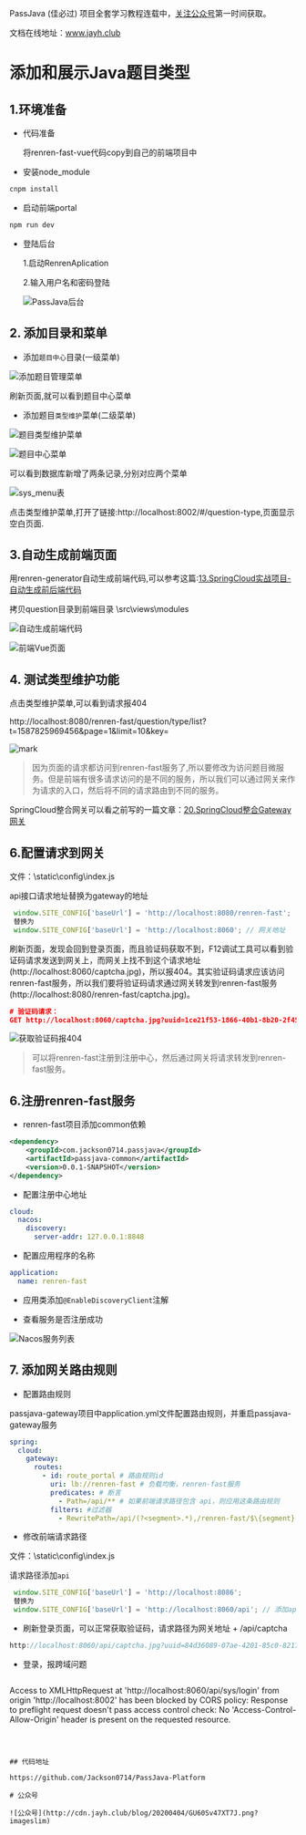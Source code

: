 PassJava (佳必过) 项目全套学习教程连载中，[关注公众号](#公众号)第一时间获取。

文档在线地址：www.jayh.club



# 添加和展示Java题目类型

## 1.环境准备

- 代码准备

  将renren-fast-vue代码copy到自己的前端项目中

- 安装node_module

```sh
cnpm install
```

- 启动前端portal

``` sh
npm run dev
```

- 登陆后台

  1.启动RenrenAplication
  
  2.输入用户名和密码登陆
  
  ![PassJava后台](http://cdn.jayh.club/blog/20200425/DQDm4seRS85s.png?imageslim)

## 2. 添加目录和菜单

- 添加`题目中心`目录(一级菜单)

![添加题目管理菜单](http://cdn.jayh.club/blog/20200425/xN7NHGsUFGNe.png?imageslim)

刷新页面,就可以看到题目中心菜单

- 添加题目`类型维护`菜单(二级菜单)

![题目类型维护菜单](http://cdn.jayh.club/blog/20200425/mg5QrTbMnNCn.png?imageslim)

![题目中心菜单](http://cdn.jayh.club/blog/20200425/NlVRP5AdpJjV.png?imageslim)

可以看到数据库新增了两条记录,分别对应两个菜单

![sys_menu表](http://cdn.jayh.club/blog/20200425/c6WJ6Xdt1JR9.png?imageslim)

点击类型维护菜单,打开了链接:http://localhost:8002/#/question-type,页面显示空白页面.

## 3.自动生成前端页面

用renren-generator自动生成前端代码,可以参考这篇:[13.SpringCloud实战项目-自动生成前后端代码](http://www.jayh.club/#/02.PassJava架构篇/04.自动生成前后端代码)

拷贝question目录到前端目录 \src\views\modules

![自动生成前端代码](http://cdn.jayh.club/blog/20200425/lQIv1UMSBLBH.png?imageslim)

![前端Vue页面](http://cdn.jayh.club/blog/20200425/pzjq0UwcnbfU.png?imageslim)



## 4. 测试类型维护功能

点击类型维护菜单,可以看到请求报404

 http://localhost:8080/renren-fast/question/type/list?t=1587825969456&page=1&limit=10&key=

![mark](http://cdn.jayh.club/blog/20200425/jdVLJmTeKUsh.png?imageslim)

> 因为页面的请求都访问到renren-fast服务了,所以要修改为访问题目微服务。但是前端有很多请求访问的是不同的服务，所以我们可以通过网关来作为请求的入口，然后将不同的请求路由到不同的服务。

SpringCloud整合网关可以看之前写的一篇文章：[20.SpringCloud整合Gateway网关](http://www.jayh.club/#/02.PassJava架构篇/11.SpringCloud整合Gateway网关)

## 6.配置请求到网关

文件：\static\config\index.js

api接口请求地址替换为gateway的地址

``` javascript
 window.SITE_CONFIG['baseUrl'] = 'http://localhost:8080/renren-fast';
 替换为
 window.SITE_CONFIG['baseUrl'] = 'http://localhost:8060'; // 网关地址
```

刷新页面，发现会回到登录页面，而且验证码获取不到，F12调试工具可以看到验证码请求发送到网关上，而网关上找不到这个请求地址(http://localhost:8060/captcha.jpg)，所以报404。其实验证码请求应该访问renren-fast服务，所以我们要将验证码请求通过网关转发到renren-fast服务(http://localhost:8080/renren-fast/captcha.jpg)。

``` json
# 验证码请求：
GET http://localhost:8060/captcha.jpg?uuid=1ce21f53-1866-40b1-8b20-2f4515d59f0d 404 (Not Found)
```

![获取验证码报404](http://cdn.jayh.club/blog/20200425/kAhPX4oiglXY.png?imageslim)

> 可以将renren-fast注册到注册中心，然后通过网关将请求转发到renren-fast服务。

## 6.注册renren-fast服务

- renren-fast项目添加common依赖

``` xml
<dependency>
    <groupId>com.jackson0714.passjava</groupId>
    <artifactId>passjava-common</artifactId>
    <version>0.0.1-SNAPSHOT</version>
</dependency>
```

- 配置注册中心地址

```yaml
cloud:
  nacos:
    discovery:
      server-addr: 127.0.0.1:8848
```

- 配置应用程序的名称

``` yaml
application:
  name: renren-fast
```

- 应用类添加`@EnableDiscoveryClient`注解

- 查看服务是否注册成功

![Nacos服务列表](http://cdn.jayh.club/blog/20200425/JcoXD3tdLLoQ.png?imageslim)

## 7. 添加网关路由规则

- 配置路由规则

passjava-gateway项目中application.yml文件配置路由规则，并重启passjava-gateway服务

```yaml
spring:
  cloud:
    gateway:
      routes:
        - id: route_portal # 路由规则id
          uri: lb://renren-fast # 负载均衡，renren-fast服务
          predicates: # 断言
            - Path=/api/** # 如果前端请求路径包含 api，则应用这条路由规则
          filters: #过滤器
            - RewritePath=/api/(?<segment>.*),/renren-fast/$\{segment} # 将跳转路径中包含的api替换成renren-fast
```

- 修改前端请求路径

文件：\static\config\index.js

请求路径添加`api`

``` javascript
 window.SITE_CONFIG['baseUrl'] = 'http://localhost:8086';
 替换为
 window.SITE_CONFIG['baseUrl'] = 'http://localhost:8060/api'; // 添加api
```

- 刷新登录页面，可以正常获取验证码，请求路径为网关地址 + /api/captcha
``` javascript
http://localhost:8060/api/captcha.jpg?uuid=84d36089-07ae-4201-85c0-8217b032f21b
```

- 登录，报跨域问题

  ``` javascript
Access to XMLHttpRequest at 'http://localhost:8060/api/sys/login' from origin 'http://localhost:8002' has been blocked by CORS policy: Response to preflight request doesn't pass access control check: No 'Access-Control-Allow-Origin' header is present on the requested resource.
  ```



## 代码地址

https://github.com/Jackson0714/PassJava-Platform

# 公众号

![公众号](http://cdn.jayh.club/blog/20200404/GU60Sv47XT7J.png?imageslim)